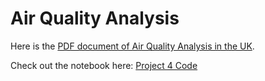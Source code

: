 # Air Quality Analysis

Here is the [PDF document of Air Quality Analysis in the UK](./Project_4.pdf).

Check out the notebook here: [Project 4 Code](./project4-code.ipynb)
